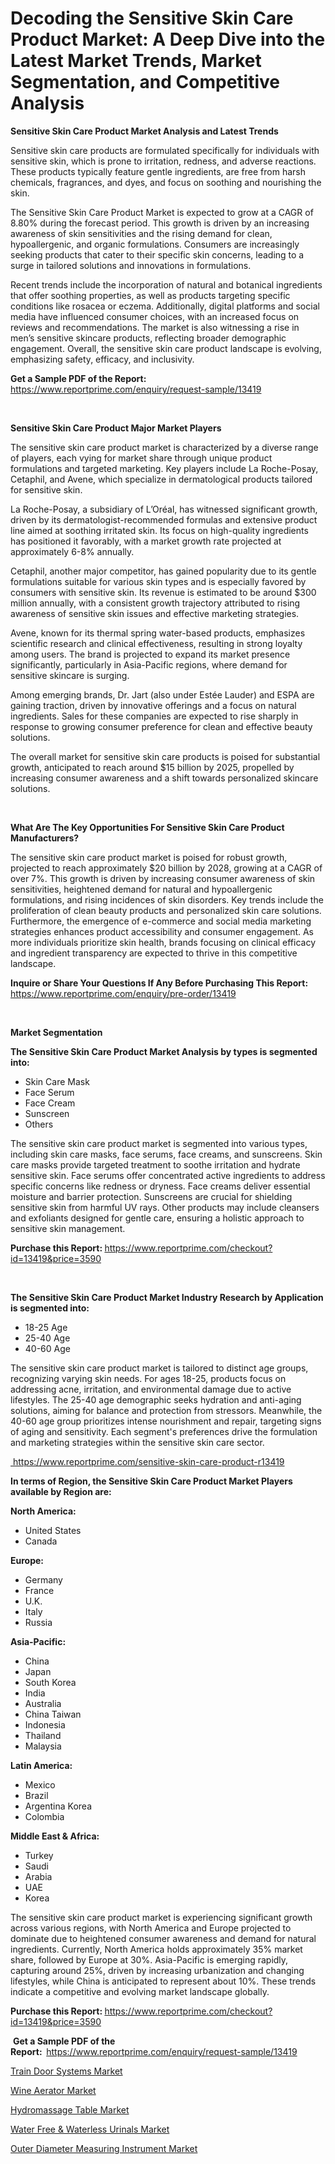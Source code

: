 <p><h1>Decoding the Sensitive Skin Care Product Market: A Deep Dive into the Latest Market Trends, Market Segmentation, and Competitive Analysis</h1></p><p><strong>Sensitive Skin Care Product Market Analysis and Latest Trends</strong></p>
<p><p>Sensitive skin care products are formulated specifically for individuals with sensitive skin, which is prone to irritation, redness, and adverse reactions. These products typically feature gentle ingredients, are free from harsh chemicals, fragrances, and dyes, and focus on soothing and nourishing the skin.</p><p>The Sensitive Skin Care Product Market is expected to grow at a CAGR of 8.80% during the forecast period. This growth is driven by an increasing awareness of skin sensitivities and the rising demand for clean, hypoallergenic, and organic formulations. Consumers are increasingly seeking products that cater to their specific skin concerns, leading to a surge in tailored solutions and innovations in formulations.</p><p>Recent trends include the incorporation of natural and botanical ingredients that offer soothing properties, as well as products targeting specific conditions like rosacea or eczema. Additionally, digital platforms and social media have influenced consumer choices, with an increased focus on reviews and recommendations. The market is also witnessing a rise in men’s sensitive skincare products, reflecting broader demographic engagement. Overall, the sensitive skin care product landscape is evolving, emphasizing safety, efficacy, and inclusivity.</p></p>
<p><strong>Get a Sample PDF of the Report:&nbsp;</strong> <a href="https://www.reportprime.com/enquiry/request-sample/13419?utm_campaign=103&utm_medium=2&utm_source=Github&utm_content=ia&utm_term=29112024&utm_id=sensitive-skin-care-product">https://www.reportprime.com/enquiry/request-sample/13419</a></p>
<p>&nbsp;</p>
<p><strong>Sensitive Skin Care Product Major Market Players</strong></p>
<p><p>The sensitive skin care product market is characterized by a diverse range of players, each vying for market share through unique product formulations and targeted marketing. Key players include La Roche-Posay, Cetaphil, and Avene, which specialize in dermatological products tailored for sensitive skin.</p><p>La Roche-Posay, a subsidiary of L’Oréal, has witnessed significant growth, driven by its dermatologist-recommended formulas and extensive product line aimed at soothing irritated skin. Its focus on high-quality ingredients has positioned it favorably, with a market growth rate projected at approximately 6-8% annually.</p><p>Cetaphil, another major competitor, has gained popularity due to its gentle formulations suitable for various skin types and is especially favored by consumers with sensitive skin. Its revenue is estimated to be around $300 million annually, with a consistent growth trajectory attributed to rising awareness of sensitive skin issues and effective marketing strategies.</p><p>Avene, known for its thermal spring water-based products, emphasizes scientific research and clinical effectiveness, resulting in strong loyalty among users. The brand is projected to expand its market presence significantly, particularly in Asia-Pacific regions, where demand for sensitive skincare is surging.</p><p>Among emerging brands, Dr. Jart (also under Estée Lauder) and ESPA are gaining traction, driven by innovative offerings and a focus on natural ingredients. Sales for these companies are expected to rise sharply in response to growing consumer preference for clean and effective beauty solutions.</p><p>The overall market for sensitive skin care products is poised for substantial growth, anticipated to reach around $15 billion by 2025, propelled by increasing consumer awareness and a shift towards personalized skincare solutions.</p></p>
<p>&nbsp;</p>
<p><strong>What Are The Key Opportunities For Sensitive Skin Care Product Manufacturers?</strong></p>
<p><p>The sensitive skin care product market is poised for robust growth, projected to reach approximately $20 billion by 2028, growing at a CAGR of over 7%. This growth is driven by increasing consumer awareness of skin sensitivities, heightened demand for natural and hypoallergenic formulations, and rising incidences of skin disorders. Key trends include the proliferation of clean beauty products and personalized skin care solutions. Furthermore, the emergence of e-commerce and social media marketing strategies enhances product accessibility and consumer engagement. As more individuals prioritize skin health, brands focusing on clinical efficacy and ingredient transparency are expected to thrive in this competitive landscape.</p></p>
<p><strong>Inquire or Share Your Questions If Any Before Purchasing This Report:</strong> <a href="https://www.reportprime.com/enquiry/pre-order/13419?utm_campaign=103&utm_medium=2&utm_source=Github&utm_content=ia&utm_term=29112024&utm_id=sensitive-skin-care-product">https://www.reportprime.com/enquiry/pre-order/13419</a></p>
<p>&nbsp;</p>
<p><strong>Market Segmentation</strong></p>
<p><strong>The Sensitive Skin Care Product Market Analysis by types is segmented into:</strong></p>
<p><ul><li>Skin Care Mask</li><li>Face Serum</li><li>Face Cream</li><li>Sunscreen</li><li>Others</li></ul></p>
<p><p>The sensitive skin care product market is segmented into various types, including skin care masks, face serums, face creams, and sunscreens. Skin care masks provide targeted treatment to soothe irritation and hydrate sensitive skin. Face serums offer concentrated active ingredients to address specific concerns like redness or dryness. Face creams deliver essential moisture and barrier protection. Sunscreens are crucial for shielding sensitive skin from harmful UV rays. Other products may include cleansers and exfoliants designed for gentle care, ensuring a holistic approach to sensitive skin management.</p></p>
<p><strong>Purchase this Report:&nbsp;</strong><a href="https://www.reportprime.com/checkout?id=13419&price=3590&utm_campaign=103&utm_medium=2&utm_source=Github&utm_content=ia&utm_term=29112024&utm_id=sensitive-skin-care-product">https://www.reportprime.com/checkout?id=13419&price=3590</a></p>
<p>&nbsp;</p>
<p><strong>The Sensitive Skin Care Product Market Industry Research by Application is segmented into:</strong></p>
<p><ul><li>18-25 Age</li><li>25-40 Age</li><li>40-60 Age</li></ul></p>
<p><p>The sensitive skin care product market is tailored to distinct age groups, recognizing varying skin needs. For ages 18-25, products focus on addressing acne, irritation, and environmental damage due to active lifestyles. The 25-40 age demographic seeks hydration and anti-aging solutions, aiming for balance and protection from stressors. Meanwhile, the 40-60 age group prioritizes intense nourishment and repair, targeting signs of aging and sensitivity. Each segment's preferences drive the formulation and marketing strategies within the sensitive skin care sector.</p></p>
<p><a href="https://www.reportprime.com/sensitive-skin-care-product-r13419?utm_campaign=103&utm_medium=2&utm_source=Github&utm_content=ia&utm_term=29112024&utm_id=sensitive-skin-care-product">&nbsp;https://www.reportprime.com/sensitive-skin-care-product-r13419</a></p>
<p><strong>In terms of Region, the Sensitive Skin Care Product Market Players available by Region are:</strong></p>
<p>
    <p> <strong> North America: </strong>
        <ul>
            <li>United States</li>
            <li>Canada</li>
        </ul>
        </p> 
    <p> <strong> Europe: </strong>
        <ul>
            <li>Germany</li>
            <li>France</li>
            <li>U.K.</li>
            <li>Italy</li>
            <li>Russia</li>
        </ul>
        </p> 
    <p> <strong> Asia-Pacific: </strong>
        <ul>
            <li>China</li>
            <li>Japan</li>
            <li>South Korea</li>
            <li>India</li>
            <li>Australia</li>
            <li>China Taiwan</li>
            <li>Indonesia</li>
            <li>Thailand</li>
            <li>Malaysia</li>
        </ul>
        </p> 
    <p> <strong> Latin America: </strong>
        <ul>
            <li>Mexico</li>
            <li>Brazil</li>
            <li>Argentina Korea</li>
            <li>Colombia</li>
        </ul>
        </p> 
    <p> <strong> Middle East & Africa: </strong>
        <ul>
            <li>Turkey</li>
            <li>Saudi</li>
            <li>Arabia</li>
            <li>UAE</li>
            <li>Korea</li>
        </ul>
    </p>
    </p>
<p><p>The sensitive skin care product market is experiencing significant growth across various regions, with North America and Europe projected to dominate due to heightened consumer awareness and demand for natural ingredients. Currently, North America holds approximately 35% market share, followed by Europe at 30%. Asia-Pacific is emerging rapidly, capturing around 25%, driven by increasing urbanization and changing lifestyles, while China is anticipated to represent about 10%. These trends indicate a competitive and evolving market landscape globally.</p></p>
<p><strong>Purchase this Report: </strong><a href="https://www.reportprime.com/checkout?id=13419&price=3590&utm_campaign=103&utm_medium=2&utm_source=Github&utm_content=ia&utm_term=29112024&utm_id=sensitive-skin-care-product">https://www.reportprime.com/checkout?id=13419&price=3590</a></p>
<p>&nbsp;<strong>Get a Sample PDF of the Report:&nbsp;&nbsp;</strong><a href="https://www.reportprime.com/enquiry/request-sample/13419?utm_campaign=103&utm_medium=2&utm_source=Github&utm_content=ia&utm_term=29112024&utm_id=sensitive-skin-care-product">https://www.reportprime.com/enquiry/request-sample/13419</a></p>
<p><strong></strong></p>
<p><p><a href="https://www.linkedin.com/pulse/train-door-systems-market-indicators-size-regional-breakdown-gqdge?utm_campaign=103&utm_medium=2&utm_source=Github&utm_content=ia&utm_term=29112024&utm_id=sensitive-skin-care-product">Train Door Systems Market</a></p><p><a href="https://www.linkedin.com/pulse/in-depth-analysis-global-wine-aerator-market-scope-its-rapid-xqbwc?utm_campaign=103&utm_medium=2&utm_source=Github&utm_content=ia&utm_term=29112024&utm_id=sensitive-skin-care-product">Wine Aerator Market</a></p><p><a href="https://www.linkedin.com/pulse/market-leaders-laggards-global-hydromassage-table-trends-forecast-bwjwc?utm_campaign=103&utm_medium=2&utm_source=Github&utm_content=ia&utm_term=29112024&utm_id=sensitive-skin-care-product">Hydromassage Table Market</a></p><p><a href="https://issuu.com/reportprime-2/docs/water-free-waterless-urinals-market-size-2030.pptx?utm_campaign=103&utm_medium=2&utm_source=Github&utm_content=ia&utm_term=29112024&utm_id=sensitive-skin-care-product">Water Free & Waterless Urinals Market</a></p><p><a href="https://issuu.com/reportprime-2/docs/outer-diameter-measuring-instrument-market-size-20?utm_campaign=103&utm_medium=2&utm_source=Github&utm_content=ia&utm_term=29112024&utm_id=sensitive-skin-care-product">Outer Diameter Measuring Instrument Market</a></p></p>